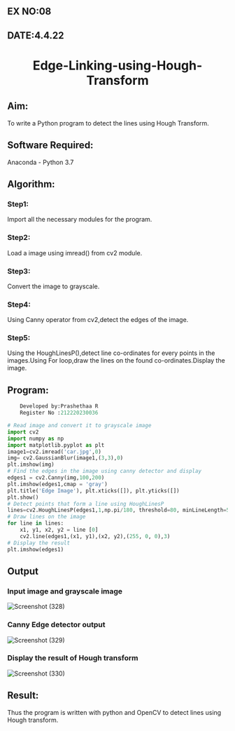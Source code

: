 ## EX NO:08
## DATE:4.4.22
# <p align="center">Edge-Linking-using-Hough-Transform
## Aim:
To write a Python program to detect the lines using Hough Transform.

## Software Required:
Anaconda - Python 3.7

## Algorithm:
### Step1:
Import all the necessary modules for the program.

### Step2:
Load a image using imread() from cv2 module.

### Step3:
Convert the image to grayscale.

### Step4:
Using Canny operator from cv2,detect the edges of the image.

### Step5:
Using the HoughLinesP(),detect line co-ordinates for every points in the images.Using For loop,draw the lines on the found co-ordinates.Display the image.


## Program:
```Python
    Developed by:Prashethaa R
    Register No :212220230036

# Read image and convert it to grayscale image
import cv2
import numpy as np
import matplotlib.pyplot as plt
image1=cv2.imread('car.jpg',0)
img= cv2.GaussianBlur(image1,(3,3),0)
plt.imshow(img)
# Find the edges in the image using canny detector and display
edges1 = cv2.Canny(img,100,200)
plt.imshow(edges1,cmap = 'gray')
plt.title('Edge Image'), plt.xticks([]), plt.yticks([])
plt.show()
# Detect points that form a line using HoughLinesP
lines=cv2.HoughLinesP(edges1,1,np.pi/180, threshold=80, minLineLength=50,maxLineGap=250)
# Draw lines on the image
for line in lines:
    x1, y1, x2, y2 = line [0] 
    cv2.line(edges1,(x1, y1),(x2, y2),(255, 0, 0),3)
# Display the result
plt.imshow(edges1)
```
## Output

### Input image and grayscale image
![Screenshot (328)](https://user-images.githubusercontent.com/75235090/168484641-8c4576be-ca87-41d2-ab54-9b15601c5f6f.png)

### Canny Edge detector output
![Screenshot (329)](https://user-images.githubusercontent.com/75235090/168484680-807782b0-2af4-485b-aa09-855429ea8c05.png)

### Display the result of Hough transform
![Screenshot (330)](https://user-images.githubusercontent.com/75235090/168484684-69d4f9fe-6019-48ef-9471-57d618ecd7c9.png)

## Result:
Thus the program is written with python and OpenCV to detect lines using Hough transform. 
